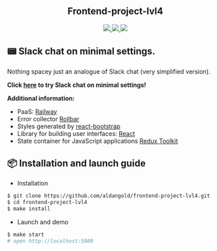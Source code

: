 <h2 align="center"> Frontend-project-lvl4 </h2>

<div align="center">
	<a href="https://github.com/aldangold/frontend-project-lvl4/actions">
		<img src="https://github.com/aldangold/frontend-project-lvl4/workflows/hexlet-check/badge.svg" />
	</a>
    <a href="https://github.com/aldangold/frontend-project-lvl4/actions">
		<img src="https://github.com/aldangold/frontend-project-lvl4/workflows/linter-check/badge.svg" />
	</a>
    <a href="https://codeclimate.com/github/aldangold/frontend-project-lvl4/maintainability">
        <img src="https://api.codeclimate.com/v1/badges/c0ace3f13224833f7199/maintainability" />
    </a>
</div>

## :pager: Slack chat on minimal settings.
Nothing spacey just an analogue of Slack chat (very simplified version).

**Click [here](https://frontend-project-lvl4.up.railway.app/) to try Slack chat on minimal settings!**

**Additional information:**
* PaaS: [Railway](https://railway.app)
* Error collector [Rollbar](https://rollbar.com)
* Styles generated by [react-bootstrap](https://react-bootstrap.github.io/)
* Library for building user interfaces: [React](https://reactjs.org) 
* State container for JavaScript applications [Redux Toolkit](https://redux-toolkit.js.org/)

## :package: Installation and launch guide
* Installation
```sh
$ git clone https://github.com/aldangold/frontend-project-lvl4.git
$ cd frontend-project-lvl4
$ make install
```

* Launch and demo
```sh
$ make start
# open http://localhost:5000
```
